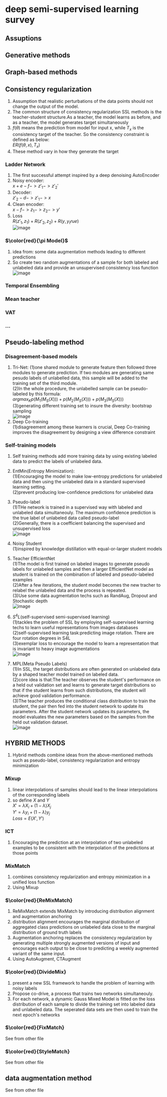 # deep semi-supervised learning survey
## Assuptions
## Generative methods
## Graph-based methods
## Consistency regularization
1. Assumption that realistic perturbations of the data points should not change the output of the model.  
2. The common structure of consistency regularization SSL methods is the teacher-student structure.As a teacher, the model learns as before, and as a teacher, the model generates target simultaneously  
3. $f(\theta)$ means the prediction from model for input x, while $T_{x}$ is the consistency target of the teacher. So the consistency constraint is defined as below:  
$ER(f(\theta,x),T_{x})$  
4. These method vary in how they generate the target  

### Ladder Network
1. The first successful attempt inspired by a deep denoising AutoEncoder  
2. Noisy encoder:  
$x+e-f->z'_{1}->z'_{2}'$  
3. Decoder:  
$z'_{2}-d->z'_{1}->x$  
4. Clean encoder:  
$x-f->z_{1}->z_{2}->y'$  
5. Loss  
$R(z'_{1},z_{1})+R(z'_{2},z_{2})+R(y,y_true)$  
![image](picture/ladder.png)  

### $\color{red}{\pi Model}$  
1. idea from: some data augmentation methods leading to different predictions  
2. So create two random augmentations of a sample for both labeled and unlabeled data and provide an unsupervised consistency loss function  
![image](picture/pi.png)  
### Temporal Ensembling
### Mean teacher
### VAT
### ...

## Pseudo-labeling method
### Disagreement-based models
1. Tri-Net:
(1)one shared module to generate feature then followed three modules to generate prediction. If two modules are generating same pesudo labels of unlabelled data, this sample will be added to the training set of the third module.   
(2)In the whole procedure, the unlabelled sample can be pseudo-labeled by this formula:  
$argmax_{K}{p(M_{1}(M_{S}(X)))+p(M_{2}(M_{S}(X)))+p(M_{3}(M_{S}(X)))}$  
(3)generating different training set to insure the diversity: bootstrap sampling  
![image](picture/tri-net.png)  
2. Deep Co-training  
(1)disagreement among these learners is crucial, Deep Co-training improves the disagreement by designing a view difference constraint  

### Self-training models
1. Self training methods add more training data by using existing labeled data to predict the labels of unlabeled data.  

2. EntMin(Entropy Minimization):  
(1)Encouraging the model to make low-entropy predictions for unlabeled data and then using the unlabeled data in a standard supervised learning setting.  
(2)prevent producing low-confidence predictions for unlabeled data  

3. Pseudo-label  
(1)THe network is trained in a supervised way with labeled and unlabeled data simultaneouly. The maximum confidence prediction is the true label of unlabeled data called pseudo-label  
(2)Generally, there is a coefficient balancing the supervised and unsupervised loss  
![image](picture/pseudo_label.png)  

4. Noisy Student  
(1)inspired by knowledge distillation with equal-or-larger student models  

5. Teacher EfficientNet  
(1)The model is first trained on labeled images to generate pseudo labels for unlabeled samples and then a larger EfficientNet model as student is trained on the combination of labeled and pseudo-labeled examples  
(2)After a few iterations, the student model becomes the new tracher to relabel the unlabeled data and the process is repeated.  
(3)Use some data augmentation techs such as RandAug, Dropout and Stochastic depth  
![image](picture/noisy_student.png)  

6. $S^{4}L$(self-supervised semi-supervised learning)  
(1)tackles the problem of SSL by employing self-supervised learning techs to learn useful representations from images databases  
(2)self-supervised learning task:predicting image rotation. There are four rotation degrees in S4L  
(3)exemplar loss to encourage the model to learn a representation that is invariant to heavy image augmentations  
![image](picture/S4L.png)  

7. MPL(Meta Pseudo Labels)  
(1)In SSL, the target distributions are often generated on unlabeled data by a shaped teacher model trained on labeled data.  
(2)core idea is that:The teacher observes the student's performance on a held out validation set and learns to generate target distributions so that if the student learns from such distributions, the student will achieve good validation performance.  
(3)The teacher produces the conditional class distribution to train the student, the pair then fed into the student network to update its parameters. After the student network updates its parameters, the model evaluates the new parameters based on the samples from the held out validation dataset.  
![image](picture/meta_pseudo_label.png)  


## HYBRID METHODS
1. Hybrid methods combine ideas from the above-mentioned methods such as pseudo-label, consistency regularization and entropy minimization  

### Mixup
1. linear interpolations of samples should lead to the linear interpolations of the corresponding labels  
2. so define $X$ and $Y$  
$X'=\lambda X_{i}+(1-\lambda)X_{j}$  
$Y'=\lambda y_{i}+(1-\lambda)y_{j}$  
$Loss=E(X',Y')$  

### ICT
1. Encouraging the prediction at an interpolation of two unlabeled examples to be consistent with the interpolation of the predictions at those points  

### MixMatch
1. combines consistency regularization and entropy minimization in a unified loss function  
2. Using Mixup  
### $\color{red}{ReMixMatch}
1. ReMixMatch extends MixMatch by introducing distribution alignment and augmentation anchoring  
2. distribution alignment encourages the marginal distribution of aggregated class predictions on unlabeled data close to the marginal distribution of ground truth labels  
3. Augmentation anchoring replaces the consistency regularization by generating multiple strongly augmented versions of input and encourages each output to be close to predicting a weekly augmented variant of the same input.  
4. Using AutoAugment, CTAugment  

### $\color{red}{DivideMix}
1. present a new SSL framework to handle the problem of learning with noisy labels  
2. Propose co-drive, a process that trains two networks simultaneouly.  
3. For each network, a dynamic Gauss Mixed Model is fitted on the loss distribution of each sample to divide the training set into labeled data and unlabeled data. The seperated data sets are then used to train the next epoch's networks    

### $\color{red}{FixMatch}
See from other file  
### $\color{red}{StyleMatch}
See from other file  
## data augmentation method
See from other file  









